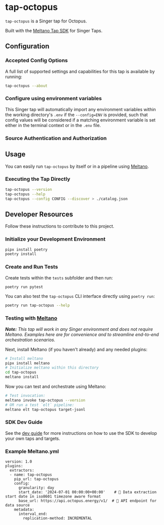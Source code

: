 # tap-octopus

`tap-octopus` is a Singer tap for Octopus.

Built with the [Meltano Tap SDK](https://sdk.meltano.com) for Singer Taps.

<!--

Developer TODO: Update the below as needed to correctly describe the install procedure. For instance, if you do not have a PyPi repo, or if you want users to directly install from your git repo, you can modify this step as appropriate.

## Installation

Install from PyPi:

```bash
pipx install tap-octopus
```

Install from GitHub:

```bash
pipx install git+https://github.com/ORG_NAME/tap-octopus.git@main
```

-->

## Configuration

### Accepted Config Options

<!--
Developer TODO: Provide a list of config options accepted by the tap.

This section can be created by copy-pasting the CLI output from:

```
tap-octopus --about --format=markdown
```
-->

A full list of supported settings and capabilities for this
tap is available by running:

```bash
tap-octopus --about
```

### Configure using environment variables

This Singer tap will automatically import any environment variables within the working directory's
`.env` if the `--config=ENV` is provided, such that config values will be considered if a matching
environment variable is set either in the terminal context or in the `.env` file.

### Source Authentication and Authorization

<!--
Developer TODO: If your tap requires special access on the source system, or any special authentication requirements, provide those here.
-->

## Usage

You can easily run `tap-octopus` by itself or in a pipeline using [Meltano](https://meltano.com/).

### Executing the Tap Directly

```bash
tap-octopus --version
tap-octopus --help
tap-octopus --config CONFIG --discover > ./catalog.json
```

## Developer Resources

Follow these instructions to contribute to this project.

### Initialize your Development Environment

```bash
pipx install poetry
poetry install
```

### Create and Run Tests

Create tests within the `tests` subfolder and
  then run:

```bash
poetry run pytest
```

You can also test the `tap-octopus` CLI interface directly using `poetry run`:

```bash
poetry run tap-octopus --help
```

### Testing with [Meltano](https://www.meltano.com)

_**Note:** This tap will work in any Singer environment and does not require Meltano.
Examples here are for convenience and to streamline end-to-end orchestration scenarios._

<!--
Developer TODO:
Your project comes with a custom `meltano.yml` project file already created. Open the `meltano.yml` and follow any "TODO" items listed in
the file.
-->

Next, install Meltano (if you haven't already) and any needed plugins:

```bash
# Install meltano
pipx install meltano
# Initialize meltano within this directory
cd tap-octopus
meltano install
```

Now you can test and orchestrate using Meltano:

```bash
# Test invocation:
meltano invoke tap-octopus --version
# OR run a test `elt` pipeline:
meltano elt tap-octopus target-jsonl
```

### SDK Dev Guide

See the [dev guide](https://sdk.meltano.com/en/latest/dev_guide.html) for more instructions on how to use the SDK to
develop your own taps and targets.


### Example Meltano.yml
```
version: 1.0
plugins:
  extractors:
  - name: tap-octopus
    pip_url: tap-octopus
    config:
      granularity: day
      start_date: '2024-07-01 00:00:00+00:00'    # 📅 Data extraction start date in iso8601 timezone aware format
      base_url: https://api.octopus.energy/v1/  # 🐙 API endpoint for data source
    metadata:
      interval_end:
        replication-method: INCREMENTAL
```